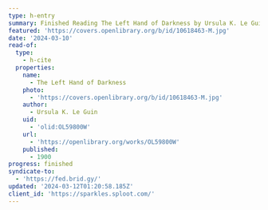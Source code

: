 ```yaml
---
type: h-entry
summary: Finished Reading The Left Hand of Darkness by Ursula K. Le Guin
featured: 'https://covers.openlibrary.org/b/id/10618463-M.jpg'
date: '2024-03-10'
read-of:
  type:
    - h-cite
  properties:
    name:
      - The Left Hand of Darkness
    photo:
      - 'https://covers.openlibrary.org/b/id/10618463-M.jpg'
    author:
      - Ursula K. Le Guin
    uid:
      - 'olid:OL59800W'
    url:
      - 'https://openlibrary.org/works/OL59800W'
    published:
      - 1900
progress: finished
syndicate-to:
  - 'https://fed.brid.gy/'
updated: '2024-03-12T01:20:58.185Z'
client_id: 'https://sparkles.sploot.com/'
---
```



